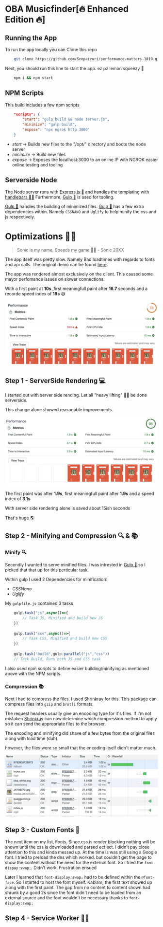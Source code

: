 # OBA Musicfinder[🔥 Enhanced Edition 🔥]

## Running the App

To run the app locally you can Clone this repo

```bash
    git clone https://github.com/Senpaizuri/performance-matters-1819.git
```

Next, you should run this line to start the app. ez pz lemon squeezy 🍋

```bash
    npm i && npm start
```
## NPM Scripts

This build includes a few npm scripts

```json
    "scripts": {
        "start": "gulp build && node server.js",
        "minimize": "gulp build",
        "expose": "npx ngrok http 3000"
    }
```

* *start* -> Builds new files to the "/opt/" directory and boots the node server
* *minimize* -> Build new files
* *expose* -> Exposes the localhost:3000 to an online IP with NGROK easier online testing and tooling

## Serverside Node

The Node server runs with [Express.js 🚅](https://expressjs.com/) and handles the templating with [handlebars 👨🏻](https://handlebarsjs.com/)
Furthermore, [Gulp 🍹](https://gulpjs.com/) is used for tooling.

[Gulp 🍹](https://gulpjs.com/) handles the building of minimized files.
[Gulp 🍹](https://gulpjs.com/) has a few extra dependencies within.
Namely `CSSNANO` and `Uglify` to help minify the css and js respectively.

# Optimizations 🏃🏻

> Sonic is my name, Speeds my game 🏃🏻 - Sonic 20XX

The app itself was pretty slow.
Namely Bad loadtimes with regards to fonts and api calls.
The original demo can be found [here](https://senpaizuri.github.io/project-1-1819/).

The app was rendered almost exclusively on the client.
This caused some mayor perfomance issues on slower connections.

With a first paint at __10s__ ,first meaningfull paint after __16.7__ seconds and a recorde speed index of __18s__ 😅

![Audit screenshot with horrible loadtimes](./screenshots/audit[slow].png)

## Step 1 - ServerSide Rendering 💻

I started out with server side rending.
Let all "heavy lifting" 🏋🏻‍ be done serverside.

This change alone showed reasonable improvements.

![Audit screenshot with slight improvements](./screenshots/audit[serverSide].png)

The first paint was after __1.9s__, first meaningfull paint after __1.9s__ and a speed index of  __3.1s__

With server side rendering alone is saved about 15ish seconds

That's huge 🌎

## Step 2 - Minifying and Compression 🔍 & 📚

### Minify 🔍

Secondly I wanted to serve minified files.
I was intrested in [Gulp 🍹](https://gulpjs.com/) so I picked that that up for this perticular task.

Within gulp I used 2 Dependencies for minification:
* *CSSNano*
* *Uglify*

My `gulpfile.js` contained 3 tasks
```javascript
    gulp.task("js",async()=>{ 
        // Task JS, Minified and build new JS
    })

    gulp.task("css",async()=>{
        // Task CSS, Minified and build new CSS
    })

    gulp.task("build",gulp.parallel("js","css"))
    // Task Build, Runs both JS and CSS task
```

I also used npm scripts to define easier building/minifying as mentioned above with the NPM scripts.

### Compression 📚

Next I had to compress the files.
I used [Shrinkray](https://www.npmjs.com/package/shrink-ray) for this.
This package can compress files into `gzip` and `brotli` formats.

The request headers usually give an encoding type for it's files.
If I'm not mistaken [Shrinkray](https://www.npmjs.com/package/shrink-ray) can now determine which compression method to apply so it can send the appropriate files to the browser.

The encoding and minifying did shave of a few bytes from the original files along with load time (duh)

however, the files were so small that the encoding itself didn't matter much.

![Encoding list](./screenshots/encoding.png)

## Step 3 - Custom Fonts 🔡

The next item on my list, Fonts.
Since css is render blocking nothing will be shown until the css is downloaded and parsed ect ect.
I didn't pay close attention to this and kinda messed up.
At the time is was still using a Google font. I tried to preload the dns which worked. but couldn't get the page to show the content without the need for the external font.
So I tried the `font-dispay:swap;`. Didn't work. Frustration ensued

Later I learned that `font-display:swap;` had to be defined within the `@font-face`.
So I started to host the font myself.
Kablam, the first text showed up along with the first paint.
The gap from no content to content shown had shrunk by a good 2s since the font didn't need to be loaded from an external source and the font wouldn't be necessary thanks to `font-display:swap;`

## Step 4 - Service Worker 👨‍💻



<!-- Add a link to your live demo in Github Pages 🌐-->

<!-- ☝️ replace this description with a description of your own work -->

<!-- Add a nice image here at the end of the week, showing off your shiny frontend 📸 -->

<!-- Maybe a table of contents here? 📚 -->

<!-- How about a section that describes how to install this project? 🤓 -->

<!-- ...but how does one use this project? What are its features 🤔 -->

<!-- What external data source is featured in your project and what are its properties 🌠 -->

<!-- Maybe a checklist of done stuff and stuff still on your wishlist? ✅ -->

<!-- How about a license here? 📜 (or is it a licence?) 🤷 -->
